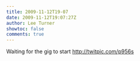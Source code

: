 ```yaml
---
title: 2009-11-12T19-07
date: 2009-11-12T19:07:27Z
author: Lee Turner
showtoc: false
comments: true
---
```


Waiting for the gig to start  http://twitpic.com/p956s

